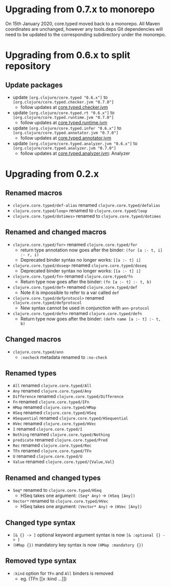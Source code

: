 # Upgrading from 0.7.x to monorepo

On 15th January 2020, core.typed moved back to a monorepo.
All Maven coordinates are unchanged, however any tools.deps
Git dependencies will need to be updated to the corresponding
subdirectory under the monorepo.


# Upgrading from 0.6.x to split repository

## Update packages

- update `[org.clojure/core.typed "0.6.x"]` to `[org.clojure/core.typed.checker.jvm "0.7.0"]`
  - follow updates at [core.typed.checker.jvm](https://github.com/clojure/core.typed.checker.jvm)
- update `[org.clojure/core.typed.rt "0.6.x"]` to `[org.clojure/core.typed.runtime.jvm "0.7.0"]`
  - follow updates at [core.typed.runtime.jvm](https://github.com/clojure/core.typed.runtime.jvm)
- update `[org.clojure/core.typed.infer "0.6.x"]` to `[org.clojure/core.typed.annotator.jvm "0.7.0"]`
  - follow updates at [core.typed.annotator.jvm](https://github.com/clojure/core.typed.annotator.jvm)
- update `[org.clojure/core.typed.analyzer.jvm "0.6.x"]` to `[org.clojure/core.typed.analyzer.jvm "0.7.0"]`
  - follow updates at [core.typed.analyzer.jvm](https://github.com/clojure/core.typed.analyzer.jvm): Analyzer

# Upgrading from 0.2.x

## Renamed macros

- `clojure.core.typed/def-alias` renamed `clojure.core.typed/defalias`
- `clojure.core.typed/loop>` renamed to `clojure.core.typed/loop`
- `clojure.core.typed/dotimes>` renamed to `clojure.core.typed/dotimes`

## Renamed and changed macros

- `clojure.core.typed/for>` renamed `clojure.core.typed/for`
  - return type annotation now goes after the binder: `(for [a :- t, i] :- r, i)`
  - Deprecated binder syntax no longer works: `[[a :- t] i]`
- `clojure.core.typed/doseq>` renamed `clojure.core.typed/doseq`
  - Deprecated binder syntax no longer works: `[[a :- t] i]`
- `clojure.core.typed/fn>` renamed `clojure.core.typed/fn`
  - Return type now goes after the binder: `(fn [a :- t] :- t, b)`
- `clojure.core.typed/def>` renamed `clojure.core.typed/def`
  - Note it is impossible to refer to a var called `def`
- `clojure.core.typed/defprotocol>` renamed `clojure.core.typed/defprotocol`
  - New syntax cannot be used in conjunction with `ann-protocol`
- `clojure.core.typed/defn>` renamed `clojure.core.typed/defn`
  - Return type now goes after the binder: `(defn name [a :- t] :- t, b)`

## Changed macros

- `clojure.core.typed/ann`
  - `:nocheck` metadata renamed to `:no-check`

## Renamed types

- `All` renamed `clojure.core.typed/All`
- `Any` renamed `clojure.core.typed/Any`
- `Difference` renamed `clojure.core.typed/Difference`
- `Fn` renamed `clojure.core.typed/IFn`
- `HMap` renamed `clojure.core.typed/HMap`
- `HSeq` renamed `clojure.core.typed/HSeq`
- `HSequential` renamed `clojure.core.typed/HSequential`
- `HVec` renamed `clojure.core.typed/HVec`
- `I` renamed `clojure.core.typed/I`
- `Nothing` renamed `clojure.core.typed/Nothing`
- `predicate` renamed `clojure.core.typed/Pred`
- `Rec` renamed `clojure.core.typed/Rec`
- `TFn` renamed `clojure.core.typed/TFn`
- `U` renamed `clojure.core.typed/U`
- `Value` renamed `clojure.core.typed/{Value,Val}`

## Renamed and changed types

- `Seq*` renamed to `clojure.core.typed/HSeq`
  - HSeq takes one argument: `(Seq* Any)` -> `(HSeq [Any])`
- `Vector*` renamed to `clojure.core.typed/HVec`
  - HSeq takes one argument: `(Vector* Any)` -> `(HVec [Any])`

## Changed type syntax

- `[& {} -> ]` optional keyword argument syntax is now `[& :optional {} -> ]`
- `(HMap {})` mandatory key syntax is now `(HMap :mandatory {})`

## Removed type syntax

- `:kind` option for `TFn` and `All` binders is removed
  - eg. (TFn [[x :kind ...]])
